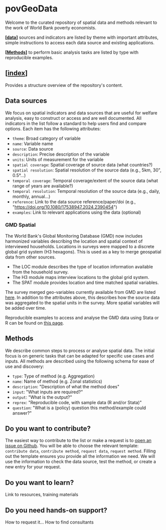 # povGeoData

Welcome to the curated repository of spatial data and methods relevant to the work of World Bank poverty economists.

**[[data]]** sources and indicators are listed by theme with important attributes, simple instructions to access each data source and existing applications.

**[[Methods]]** to perform basic analysis tasks are listed by type with reproducible examples. 

## [[index]]

Provides a structure overview of the repository's content.

## Data sources
We focus on spatial indicators and data sources that are useful for welfare analysis, easy to construct or access and are well documented. 
All indicators in the list follow a standard to help users find and compare options. Each item has the following attributes:

- `theme`: Broad category of variable
- `name`: Variable name
- `source`: Data source
- `description`: Precise description of the variable
- `units`: Units of measurement for the variable
- `spatial coverage`: Spatial coverage of source data (what countries?)
- `spatial resolution`: Spatial resolution of the source data (e.g., 5km, 30", 0.5°...)
- `temporal coverage`: Temporal coverage/extent of the source data (what range of years are available?)
- `temporal resolution`: Temporal resolution of the source data (e.g., daily, monthly, annual...)
- `reference`: Link to the data source reference/paper/doi (e.g., "https://doi.org/10.1080/17538947.2024.2390454")
- `examples`: Link to relevant applications using the data (optional)

### GMD Spatial
The World Bank's Global Monitoring Database (GMD) now includes harmonized variables describing the location and spatial context of interviewed households. 
Locations in surveys were mapped to a discrete global grid system (H3 hexagons). 
This is used as a key to merge geospatial data from other sources.

- The LOC module describes the type of location information available from the household survey.
- The H3 module maps interview locations to the global grid system.
- The SPAT module provides location and time matched spatial variables.

The survey merged geo-variables currently available from GMD are listed [here](). 
In addition to the attributes above, this describes how the source data was aggregated to the spatial units in the survey. 
More spatial variables will be added over time. 

Reproducible examples to access and analyse the GMD data using Stata or R can be found on [this page]().

## Methods
We describe common steps to process or analyse spatial data. 
The initial focus is on generic tasks that can be adapted for specific use cases and inputs.
All methods are described using the following schema for ease of use and discovery:

- `type`: Type of method (e.g. Aggregation)
- `name`: Name of method (e.g. Zonal statistics)
- `description`: "Description of what the method does"
- `input`: "What inputs are required?"
- `output`: "What is the output?"
- `reprex`: "Reproducible code, with sample data (R and/or Stata)"
- `question`: "What is a (policy) question this method/example could answer?"

## Do you want to contribute?
The easiest way to contribute to the list or make a request is to [open an issue on Github](https://github.com/wbpovgeo/povGeoData/issues).
You will be able to choose the relevant template: `contribute data`, `contribute method`, `request data`, `request method`.
Filling out the template ensures you provide all the information we need. We will use the information to check the data source, test the method, or create a new entry for your request.

## Do you want to learn?
Link to resources, training materials

## Do you need hands-on support?
How to request it... How to find consultants


[//begin]: # "Autogenerated link references for markdown compatibility"
[data]: docs/data/data.md "Data"
[Methods]: docs/methods/methods.md "Methods"
[index]: docs/index.md "Overview"
[//end]: # "Autogenerated link references"